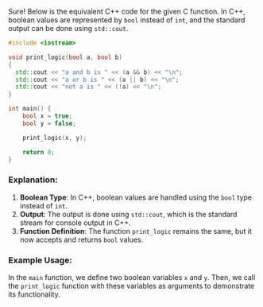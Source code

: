Sure! Below is the equivalent C++ code for the given C function. In C++, boolean values are represented by `bool` instead of `int`, and the standard output can be done using `std::cout`.

```cpp
#include <iostream>

void print_logic(bool a, bool b)
{
  std::cout << "a and b is " << (a && b) << "\n";
  std::cout << "a or b is " << (a || b) << "\n";
  std::cout << "not a is " << (!a) << "\n";
}

int main() {
    bool x = true;
    bool y = false;

    print_logic(x, y);

    return 0;
}
```

### Explanation:
1. **Boolean Type**: In C++, boolean values are handled using the `bool` type instead of `int`.
2. **Output**: The output is done using `std::cout`, which is the standard stream for console output in C++.
3. **Function Definition**: The function `print_logic` remains the same, but it now accepts and returns `bool` values.

### Example Usage:
In the `main` function, we define two boolean variables `x` and `y`. Then, we call the `print_logic` function with these variables as arguments to demonstrate its functionality.
